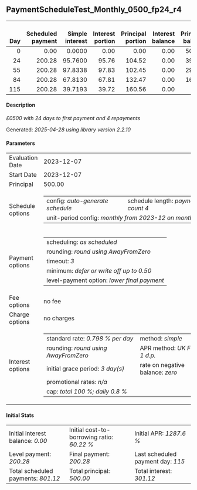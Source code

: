 <h2>PaymentScheduleTest_Monthly_0500_fp24_r4</h2>
<table>
    <thead style="vertical-align: bottom;">
        <th style="text-align: right;">Day</th>
        <th style="text-align: right;">Scheduled payment</th>
        <th style="text-align: right;">Simple interest</th>
        <th style="text-align: right;">Interest portion</th>
        <th style="text-align: right;">Principal portion</th>
        <th style="text-align: right;">Interest balance</th>
        <th style="text-align: right;">Principal balance</th>
        <th style="text-align: right;">Total simple interest</th>
        <th style="text-align: right;">Total interest</th>
        <th style="text-align: right;">Total principal</th>
    </thead>
    <tr style="text-align: right;">
        <td class="ci00">0</td>
        <td class="ci01" style="white-space: nowrap;">0.00</td>
        <td class="ci02">0.0000</td>
        <td class="ci03">0.00</td>
        <td class="ci04">0.00</td>
        <td class="ci05">0.00</td>
        <td class="ci06">500.00</td>
        <td class="ci07">0.0000</td>
        <td class="ci08">0.00</td>
        <td class="ci09">0.00</td>
    </tr>
    <tr style="text-align: right;">
        <td class="ci00">24</td>
        <td class="ci01" style="white-space: nowrap;">200.28</td>
        <td class="ci02">95.7600</td>
        <td class="ci03">95.76</td>
        <td class="ci04">104.52</td>
        <td class="ci05">0.00</td>
        <td class="ci06">395.48</td>
        <td class="ci07">95.7600</td>
        <td class="ci08">95.76</td>
        <td class="ci09">104.52</td>
    </tr>
    <tr style="text-align: right;">
        <td class="ci00">55</td>
        <td class="ci01" style="white-space: nowrap;">200.28</td>
        <td class="ci02">97.8338</td>
        <td class="ci03">97.83</td>
        <td class="ci04">102.45</td>
        <td class="ci05">0.00</td>
        <td class="ci06">293.03</td>
        <td class="ci07">193.5938</td>
        <td class="ci08">193.59</td>
        <td class="ci09">206.97</td>
    </tr>
    <tr style="text-align: right;">
        <td class="ci00">84</td>
        <td class="ci01" style="white-space: nowrap;">200.28</td>
        <td class="ci02">67.8130</td>
        <td class="ci03">67.81</td>
        <td class="ci04">132.47</td>
        <td class="ci05">0.00</td>
        <td class="ci06">160.56</td>
        <td class="ci07">261.4068</td>
        <td class="ci08">261.40</td>
        <td class="ci09">339.44</td>
    </tr>
    <tr style="text-align: right;">
        <td class="ci00">115</td>
        <td class="ci01" style="white-space: nowrap;">200.28</td>
        <td class="ci02">39.7193</td>
        <td class="ci03">39.72</td>
        <td class="ci04">160.56</td>
        <td class="ci05">0.00</td>
        <td class="ci06">0.00</td>
        <td class="ci07">301.1262</td>
        <td class="ci08">301.12</td>
        <td class="ci09">500.00</td>
    </tr>
</table>
<h4>Description</h4>
<p><i>£0500 with 24 days to first payment and 4 repayments</i></p>
<p>Generated: <i>2025-04-28 using library version 2.2.10</i></p>
<h4>Parameters</h4>
<table>
    <tr>
        <td>Evaluation Date</td>
        <td>2023-12-07</td>
    </tr>
    <tr>
        <td>Start Date</td>
        <td>2023-12-07</td>
    </tr>
    <tr>
        <td>Principal</td>
        <td>500.00</td>
    </tr>
    <tr>
        <td>Schedule options</td>
        <td>
            <table>
                <tr>
                    <td>config: <i>auto-generate schedule</i></td>
                    <td>schedule length: <i><i>payment count</i> 4</i></td>
                </tr>
                <tr>
                    <td colspan="2" style="white-space: nowrap;">unit-period config: <i>monthly from 2023-12 on month-end</i></td>
                </tr>
            </table>
        </td>
    </tr>
    <tr>
        <td>Payment options</td>
        <td>
            <table>
                <tr>
                    <td>scheduling: <i>as scheduled</i></td>
                </tr>
                <tr>
                    <td>rounding: <i>round using AwayFromZero</i></td>
                </tr>
                <tr>
                    <td>timeout: <i>3</i></td>
                </tr>
                <tr>
                    <td>minimum: <i>defer&nbsp;or&nbsp;write&nbsp;off&nbsp;up&nbsp;to&nbsp;0.50</i></td>
                </tr>
                <tr>
                    <td>level-payment option: <i>lower&nbsp;final&nbsp;payment</i></td>
                </tr>
            </table>
        </td>
    </tr>
    <tr>
        <td>Fee options</td>
        <td>no fee
        </td>
    </tr>
    <tr>
        <td>Charge options</td>
        <td>no charges
        </td>
    </tr>
    <tr>
        <td>Interest options</td>
        <td>
            <table>
                <tr>
                    <td>standard rate: <i>0.798 % per day</i></td>
                    <td>method: <i>simple</i></td>
                </tr>
                <tr>
                    <td>rounding: <i>round using AwayFromZero</i></td>
                    <td>APR method: <i>UK FCA to 1 d.p.</i></td>
                </tr>
                <tr>
                    <td>initial grace period: <i>3 day(s)</i></td>
                    <td>rate on negative balance: <i>zero</i></td>
                </tr>
                <tr>
                    <td colspan="2">promotional rates: <i><i>n/a</i></i></td>
                </tr>
                <tr>
                    <td colspan="2">cap: <i>total 100 %; daily 0.8 %</td>
                </tr>
            </table>
        </td>
    </tr>
</table>
<h4>Initial Stats</h4>
<table>
    <tr>
        <td>Initial interest balance: <i>0.00</i></td>
        <td>Initial cost-to-borrowing ratio: <i>60.22 %</i></td>
        <td>Initial APR: <i>1287.6 %</i></td>
    </tr>
    <tr>
        <td>Level payment: <i>200.28</i></td>
        <td>Final payment: <i>200.28</i></td>
        <td>Last scheduled payment day: <i>115</i></td>
    </tr>
    <tr>
        <td>Total scheduled payments: <i>801.12</i></td>
        <td>Total principal: <i>500.00</i></td>
        <td>Total interest: <i>301.12</i></td>
    </tr>
</table>
